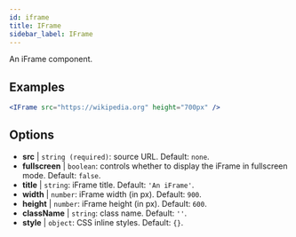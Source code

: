 ```yaml
---
id: iframe 
title: IFrame
sidebar_label: IFrame
---
```


An iFrame component.

## Examples

```jsx live
<IFrame src="https://wikipedia.org" height="700px" />
``` 

## Options

* __src__ | `string (required)`: source URL. Default: `none`.
* __fullscreen__ | `boolean`: controls whether to display the iFrame in fullscreen mode. Default: `false`.
* __title__ | `string`: iFrame title. Default: `'An iFrame'`.
* __width__ | `number`: iFrame width (in px). Default: `900`.
* __height__ | `number`: iFrame height (in px). Default: `600`.
* __className__ | `string`: class name. Default: `''`.
* __style__ | `object`: CSS inline styles. Default: `{}`.
